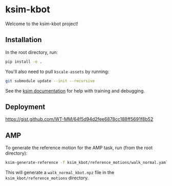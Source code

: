 # ksim-kbot

Welcome to the ksim-kbot project!

## Installation

In the root directory, run:

```bash
pip install -e .
```

You'll also need to pull `kscale-assets` by running:

```bash
git submodule update --init --recursive
```

See the [ksim documentation](https://docs.kscale.dev/docs/ksim) for help with training and debugging.

## Deployment

https://gist.github.com/WT-MM/64f5d94d2fee6878cc188ff5691f8b52

## AMP

To generate the reference motion for the AMP task, run (from the root directory):

```bash
ksim-generate-reference -f ksim_kbot/reference_motions/walk_normal.yaml
```

This will generate a `walk_normal_kbot.npz` file in the `ksim_kbot/reference_motions` directory.
